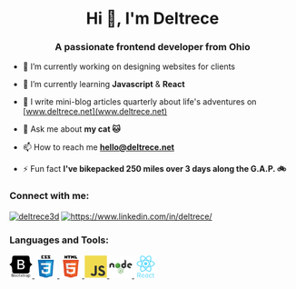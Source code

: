 <h1 align="center">Hi 👋, I'm Deltrece</h1>
<h3 align="center">A passionate frontend developer from Ohio</h3>

- 🔭 I’m currently working on designing websites for clients

- 🌱 I’m currently learning **Javascript** & **React**

- 📝 I write mini-blog articles quarterly about life's adventures on [www.deltrece.net](www.deltrece.net)

- 💬 Ask me about **my cat :cat:**

- 📫 How to reach me **hello@deltrece.net**

- ⚡ Fun fact **I've bikepacked 250 miles over 3 days along the G.A.P. :bike:**

<h3 align="left">Connect with me:</h3>
<p align="left">
<a href="https://twitter.com/deltrece3d" target="blank"><img align="center" src="https://raw.githubusercontent.com/rahuldkjain/github-profile-readme-generator/master/src/images/icons/Social/twitter.svg" alt="deltrece3d" height="30" width="40" /></a>
<a href="https://linkedin.com/in/https://www.linkedin.com/in/deltrece/" target="blank"><img align="center" src="https://raw.githubusercontent.com/rahuldkjain/github-profile-readme-generator/master/src/images/icons/Social/linked-in-alt.svg" alt="https://www.linkedin.com/in/deltrece/" height="30" width="40" /></a>
</p>

<h3 align="left">Languages and Tools:</h3>
<p align="left"> <a href="https://getbootstrap.com" target="_blank" rel="noreferrer"> <img src="https://raw.githubusercontent.com/devicons/devicon/master/icons/bootstrap/bootstrap-plain-wordmark.svg" alt="bootstrap" width="40" height="40"/> </a> <a href="https://www.w3schools.com/css/" target="_blank" rel="noreferrer"> <img src="https://raw.githubusercontent.com/devicons/devicon/master/icons/css3/css3-original-wordmark.svg" alt="css3" width="40" height="40"/> </a> <a href="https://www.w3.org/html/" target="_blank" rel="noreferrer"> <img src="https://raw.githubusercontent.com/devicons/devicon/master/icons/html5/html5-original-wordmark.svg" alt="html5" width="40" height="40"/> </a> <a href="https://developer.mozilla.org/en-US/docs/Web/JavaScript" target="_blank" rel="noreferrer"> <img src="https://raw.githubusercontent.com/devicons/devicon/master/icons/javascript/javascript-original.svg" alt="javascript" width="40" height="40"/> </a> <a href="https://nodejs.org" target="_blank" rel="noreferrer"> <img src="https://raw.githubusercontent.com/devicons/devicon/master/icons/nodejs/nodejs-original-wordmark.svg" alt="nodejs" width="40" height="40"/> </a> <a href="https://reactjs.org/" target="_blank" rel="noreferrer"> <img src="https://raw.githubusercontent.com/devicons/devicon/master/icons/react/react-original-wordmark.svg" alt="react" width="40" height="40"/> </a> </p>
 
